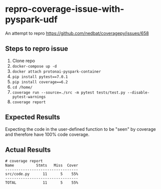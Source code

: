 # repro-coverage-issue-with-pyspark-udf
An attempt to repro https://github.com/nedbat/coveragepy/issues/658

## Steps to repro issue

1. Clone repo
2. ```docker-compose up -d```
3. ```docker attach protonai-pyspark-container```
4. ```pip install pytest==7.0.1```
5. ```pip install coverage==6.2```
6. ```cd /home/```
7. ```coverage run --source=./src -m pytest tests/test.py --disable-pytest-warnings```
8. ```coverage report```

## Expected Results

Expecting the code in the user-defined function to be "seen" by coverage and therefore have 100% code coverage.

## Actual Results

```
# coverage report
Name          Stmts   Miss  Cover
---------------------------------
src/code.py      11      5    55%
---------------------------------
TOTAL            11      5    55%
```
